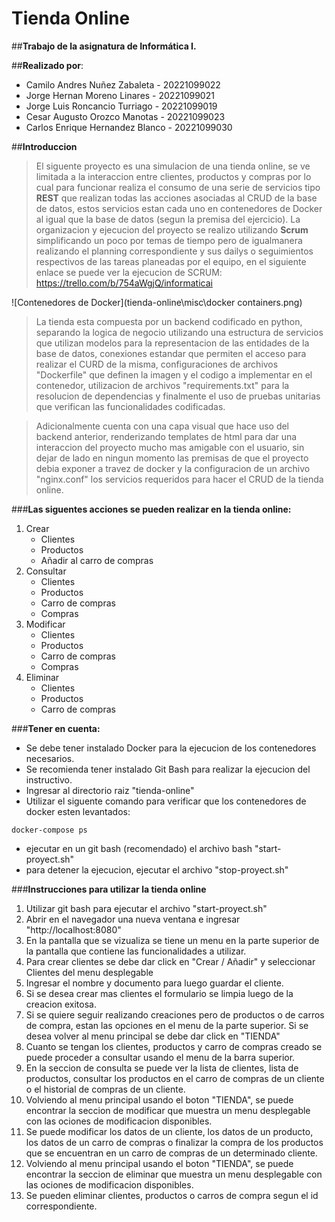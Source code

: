 # **Tienda Online**
##**Trabajo de la asignatura de Informática I.**

##**Realizado por**:

- Camilo Andres Nuñez Zabaleta - 20221099022
- Jorge Hernan Moreno Linares - 20221099021
- Jorge Luis Roncancio Turriago - 20221099019
- Cesar Augusto Orozco Manotas - 20221099023
- Carlos Enrique Hernandez Blanco - 20221099030


##**Introduccion**

>El siguente proyecto es una simulacion de una tienda online, se ve limitada a la interaccion entre clientes, productos y compras por lo cual para funcionar realiza el consumo de una serie de servicios tipo **REST** que realizan todas las acciones asociadas al CRUD de la base de datos, estos servicios estan cada uno en contenedores de Docker al igual que la base de datos (segun la premisa del ejercicio). La organizacion y ejecucion del proyecto se realizo utilizando **Scrum** simplificando un poco por temas de tiempo pero de igualmanera realizando el planning correspondiente y sus dailys o seguimientos respectivos de las tareas planeadas por el equipo, en el siguiente enlace se puede ver la ejecucion de SCRUM: https://trello.com/b/754aWgjQ/informaticai

![Contenedores de Docker](tienda-online\misc\docker containers.png)

>La tienda esta compuesta por un backend codificado en python, separando la logica de negocio utilizando una estructura de servicios que utilizan modelos para la representacion de las entidades de la base de datos, conexiones estandar que permiten el acceso para realizar el CURD de la misma, configuraciones de archivos "Dockerfile" que definen la imagen y el codigo a implementar en el contenedor, utilizacion de archivos "requirements.txt" para la resolucion de dependencias y finalmente el uso de pruebas unitarias que verifican las funcionalidades codificadas.

>Adicionalmente cuenta con una capa visual que hace uso del backend anterior, renderizando templates de html para dar una interaccion del proyecto mucho mas amigable con el usuario, sin dejar de lado en ningun momento las premisas de que el proyecto debia exponer a travez de docker y la configuracion de un archivo "nginx.conf" los servicios requeridos para hacer el CRUD de la tienda online.

###**Las siguentes acciones se pueden realizar en la tienda online:**
1. Crear
    - Clientes
    - Productos
    - Añadir al carro de compras
2. Consultar
    - Clientes
    - Productos
    - Carro de compras
    - Compras
3. Modificar
    - Clientes
    - Productos
    - Carro de compras
    - Compras
4. Eliminar
    - Clientes
    - Productos
    - Carro de compras

###**Tener en cuenta:**
- Se debe tener instalado Docker para la ejecucion de los contenedores necesarios.
- Se recomienda tener instalado Git Bash para realizar la ejecucion del instructivo.
- Ingresar al directorio raiz "tienda-online"
- Utilizar el siguente comando para verificar que los contenedores de docker esten levantados:
```
docker-compose ps
```
- ejecutar en un git bash (recomendado) el archivo bash "start-proyect.sh"
- para detener la ejecucion, ejecutar el archivo "stop-proyect.sh"

###**Instrucciones para utilizar la tienda online**

1. Utilizar git bash para ejecutar el archivo "start-proyect.sh"
2. Abrir en el navegador una nueva ventana e ingresar "http://localhost:8080"
3. En la pantalla que se vizualiza se tiene un menu en la parte superior de la pantalla que contiene las funcionalidades a utilizar.
4. Para crear clientes se debe dar click en "Crear / Añadir" y seleccionar Clientes del menu desplegable
5. Ingresar el nombre y documento para luego guardar el cliente.
6. Si se desea crear mas clientes el formulario se limpia luego de la creacion exitosa.
7. Si se quiere seguir realizando creaciones pero de productos o de carros de compra, estan las opciones en el menu de la parte superior. Si se desea volver al menu principal se debe dar click en "TIENDA"
8. Cuanto se tengan los clientes, productos y carro de compras creado se puede proceder a consultar usando el menu de la barra superior.
9. En la seccion de consulta se puede ver la lista de clientes, lista de productos, consultar los productos en el carro de compras de un cliente o el historial de compras de un cliente.
10. Volviendo al menu principal usando el boton "TIENDA", se puede encontrar la seccion de modificar que muestra un menu desplegable con las ociones de modificacion disponibles.
11. Se puede modificar los datos de un cliente, los datos de un producto, los datos de un carro de compras o finalizar la compra de los productos que se encuentran en un carro de compras de un determinado cliente.
12. Volviendo al menu principal usando el boton "TIENDA", se puede encontrar la seccion de eliminar que muestra un menu desplegable con las ociones de modificacion disponibles.
13. Se pueden eliminar clientes, productos o carros de compra segun el id correspondiente.